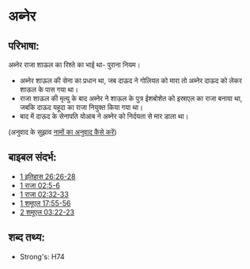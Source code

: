 # अब्नेर #

## परिभाषा: ##

अब्नेर राजा शाऊल का रिश्ते का भाई था- पुराना नियम।

* अब्नेर शाऊल की सेना का प्रधान था, जब दाऊद ने गोलियत को मारा तो अब्नेर दाऊद को लेकर शाऊल के पास गया था।
* राजा शाऊल की मृत्यु के बाद अब्नेर ने शाऊल के पुत्र ईशबोशेत को इस्राएल का राजा बनाया था, जबकि दाऊद यहूदा का राजा नियुक्त किया गया था।
* बाद में दाऊद के सेनापति योआब ने अब्नेर को निर्दयता से मार डाला था।

(अनुवाद के सुझाव [नामों का अनुवाद कैसे करें](rc://hi/ta/man/translate/translate-names))

## बाइबल संदर्भ: ##

* [1 इतिहास 26:26-28](rc://hi/tn/help/1ch/26/26)
* [1 राजा 02:5-6](rc://hi/tn/help/1ki/02/05)
* [1 राजा 02:32-33](rc://hi/tn/help/1ki/02/32)
* [1 शमूएल 17:55-56](rc://hi/tn/help/1sa/17/55)
* [2 शमूएल 03:22-23](rc://hi/tn/help/2sa/03/22)

## शब्द तथ्य: ##

* Strong's: H74
